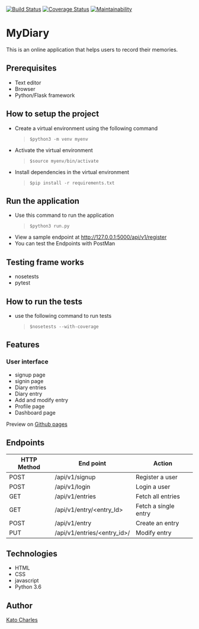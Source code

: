 [![Build Status](https://travis-ci.org/kcharles52/myDiary.svg?branch=develop)](https://travis-ci.org/kcharles52/myDiary) [![Coverage Status](https://coveralls.io/repos/github/kcharles52/myDiary/badge.svg?branch=develop)](https://coveralls.io/github/kcharles52/myDiary?branch=develop) [![Maintainability](https://api.codeclimate.com/v1/badges/20e34091cd534613516c/maintainability)](https://codeclimate.com/github/kcharles52/myDiary/maintainability)
# MyDiary
This is an online application that helps users to record their memories.


## Prerequisites
* Text editor
* Browser 
* Python/Flask framework

## How to setup the project
* Create a virtual environment using the following command
  > `$python3 -m venv myenv`
* Activate the virtual environment 
  > `$source myenv/bin/activate`
* Install dependencies in the virtual environment
  > `$pip install -r requirements.txt`

##  Run the application
* Use this command to run the application
  > `$python3 run.py`
* View a sample endpoint at http://127.0.0.1:5000/api/v1/register
* You can test the Endpoints with PostMan

## Testing frame works
* nosetests
* pytest
## How to run the tests
* use the following command to run tests
  > `$nosetests --with-coverage`


## Features
### User interface
* signup page
* signin page
* Diary entries
* Diary entry
* Add and modify entry
* Profile page
* Dashboard page

Preview on <a href="https://kcharles52.github.io/myDiary/UI/">Github pages</a>

## Endpoints 
HTTP Method|End point |Action
-----------|----------|--------------
POST | /api/v1/signup | Register a user
POST | /api/v1/login | Login a user
GET| /api/v1/entries   | Fetch all entries
GET | /api/v1/entry/<entry_Id> | Fetch a single entry
POST | /api/v1/entry | Create an entry
PUT | /api/v1/entries/<entry_id>/ | Modify entry

##  Technologies
* HTML
* CSS
* javascript
* Python 3.6

## Author
[Kato Charles](https://github.com/kcharles52)

